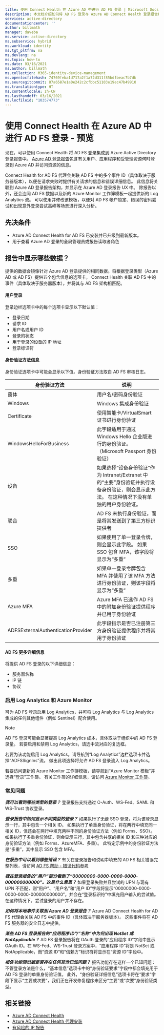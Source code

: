 ```yaml
---
title: 使用 Connect Health 在 Azure AD 中进行 AD FS 登录 | Microsoft Docs
description: 本文档介绍如何将 AD FS 登录与 Azure AD Connect Health 登录报告相集成。
services: active-directory
documentationcenter: ''
author: billmath
manager: daveba
ms.service: active-directory
ms.subservice: hybrid
ms.workload: identity
ms.tgt_pltfrm: na
ms.devlang: na
ms.topic: how-to
ms.date: 03/16/2021
ms.author: billmath
ms.collection: M365-identity-device-management
ms.openlocfilehash: 74769feba1d717a2f1a72d311f85bdfbeac7b7db
ms.sourcegitcommit: 87a6587e1a0e242c2cfbbc51103e19ec47b49910
ms.translationtype: HT
ms.contentlocale: zh-CN
ms.lasthandoff: 03/16/2021
ms.locfileid: "103574773"
---
```

# <a name="ad-fs-sign-ins-in-azure-ad-with-connect-health---preview"></a>使用 Connect Health 在 Azure AD 中进行 AD FS 登录 - 预览

现在，可以使用 Connect Health 将 AD FS 登录集成到 Azure Active Directory 登录报告中。 [Azure AD 登录报告](https://docs.microsoft.com/azure/active-directory/reports-monitoring/concept-all-sign-ins#:~:text=Interactive%20user%20sign-ins%20are%20sign-ins%20where%20a%20user,to%20Azure%20AD%20or%20to%20a%20helper%20app.)包含有关用户、应用程序和受管理资源何时登录到 Azure AD 并访问资源的信息。 

Connect Health for AD FS 代理会关联 AD FS 中的多个事件 ID（具体取决于服务器版本），以便在请求失败时提供有关请求的信息和错误详细信息。 此信息将关联到 Azure AD 登录报告架构，并显示在 Azure AD 登录报告 UX 中。 除报告以外，还会连同 AD FS 数据以及新的 Azure Monitor 工作簿模板一起提供新的 Log Analytics 流。 可以使用并修改该模板，以便对 AD FS 帐户锁定、错误的密码尝试和出现意外登录尝试高峰等场景进行深入分析。

## <a name="prerequisites"></a>先决条件
* Azure AD Connect Health for AD FS 已安装并已升级到最新版本。
* 用于查看 Azure AD 登录的全局管理员或报告读取者角色

## <a name="what-data-is-displayed-in-the-report"></a>报告中显示哪些数据？
提供的数据会镜像针对 Azure AD 登录提供的相同数据。将根据登录类型（Azure AD 或 AD FS）提供五个包含信息的选项卡。 Connect Health 关联 AD FS 中的事件（具体取决于服务器版本），并将其与 AD FS 架构相匹配。 



#### <a name="user-sign-ins"></a>用户登录 
登录边栏选项卡中的每个选项卡显示以下默认值：
* 登录日期
* 请求 ID
* 用户名或用户 ID
* 登录的状态
* 用于登录的设备的 IP 地址
* 登录标识符

#### <a name="authentication-method-information"></a>身份验证方法信息
身份验证选项卡中可能会显示以下值。身份验证方法取自 AD FS 审核日志。

|身份验证方法|说明|
|-----|-----|
|窗体|用户名/密码身份验证|
|Windows|Windows 集成身份验证|
|Certificate|使用智能卡/VirtualSmart 证书进行身份验证|
|WindowsHelloForBusiness|此字段适用于通过 Windows Hello 企业版进行的身份验证。 （Microsoft Passport 身份验证）|
|设备 | 如果选择“设备身份验证”作为 Intranet/Extranet 中的“主要”身份验证并执行设备身份验证，则会显示此方法。  在这种情况下没有单独的用户身份验证。| 
|联合|AD FS 未执行身份验证，而是将其发送到了第三方标识提供者|
|SSO |如果使用了单一登录令牌，则会显示此字段。 如果 SSO 包含 MFA，该字段将显示为“多重”|
|多重|如果单一登录令牌包含 MFA 并使用了该 MFA 方法进行身份验证，则该字段将显示为“多重”|
|Azure MFA|Azure MFA 已选作 AD FS 中的附加身份验证提供程序并已用于身份验证|
|ADFSExternalAuthenticationProvider|此字段指示是否已注册第三方身份验证提供程序并将其用于身份验证|


#### <a name="ad-fs-additional-details"></a>AD FS 更多详细信息
将提供 AD FS 登录的以下详细信息：
* 服务器名称
* IP 链
* 协议

### <a name="enabling-log-analytics-and-azure-monitor"></a>启用 Log Analytics 和 Azure Monitor
可为 AD FS 登录启用 Log Analytics，并可将 Log Analytics 与 Log Analytics 集成的任何其他组件（例如 Sentinel）配合使用。

> [!NOTE] 
> AD FS 登录可能会显著提高 Log Analytics 成本，具体取决于组织中的 AD FS 登录量。 若要启用和禁用 Log Analytics，请选中流对应的复选框。

若要为该功能启用 Log Analytics，请导航到“Log Analytics”边栏选项卡并选择“ADFSSignIns”流。 做出此项选择将允许 AD FS 登录流入 Log Analytics。

若要访问更新的 Azure Monitor 工作簿模板，请导航到“Azure Monitor 模板”并选择“登录”工作簿。
有关工作簿的详细信息，请访问 [Azure Monitor 工作簿](https://aka.ms/adfssigninspreview)。




### <a name="frequently-asked-questions"></a>常见问题
***我可以看到哪些类型的登录？***
登录报告支持通过 O-Auth、WS-Fed、SAML 和 WS-Trust 协议登录。 

***登录报告中如何显示不同类型的登录？***
如果执行了无缝 SSO 登录，将为该登录显示一行，其中包含一个相关 ID。
如果执行了单重身份验证，将在两行中填充同一相关 ID，但还会在两行中填充两种不同的身份验证方法（例如 Forms、SSO）。
如果执行了多重身份验证，则会显示三行，其中包含共享的相关 ID 和三种对应的身份验证方法（例如 Forms、AzureMFA、多重）。 此特定示例中的身份验证方法是“多重”，其中显示 SSO 包含 MFA。

***在报告中可以看到哪些错误？***
有关在登录报告和说明中填充的 AD FS 相关错误完整列表，请访问 [AD FS 帮助 - 错误代码参考](https://adfshelp.microsoft.com/References/ConnectHealthErrorCodeReference)

***我在登录报告的“用户”部分看到了“00000000-0000-0000-0000-000000000000”。这是什么意思？***
如果登录失败并且尝试的 UPN 与现有 UPN 不匹配，则“用户”、“用户名”和“用户 ID”字段将显示“00000000-0000-0000-0000-000000000000”，并会在“登录标识符”中填充用户输入的尝试值。 在这种情况下，尝试登录的用户并不存在。

***如何将本地事件关联到 Azure AD 登录报告？***
Azure AD Connect Health for AD FS 代理会关联 AD FS 中的事件 ID（具体取决于服务器版本）。 这些事件将在 AD FS 服务器的安全日志中提供。 

***某些 AD FS 登录报告的“应用程序 ID”/“名称”中为何出现 NotSet 或 NotApplicable？***
AD FS 登录报告将在 OAuth 登录的“应用程序 ID”字段中显示 OAuth ID。在 WS-Fed、WS-Trust 登录方案中，“应用程序 ID”将是 NotSet 或 NotApplicable，而“资源 ID”和“信赖方”标识符将显示在“资源 ID”字段中。

***报告功能预览版是否存在任何其他已知问题？***
报告功能存在这样一个已知问题：不管登录方法是什么，“基本信息”选项卡中的“身份验证要求”字段中都会填充用于 AD FS 登录的单重身份验证值。 此外，“身份验证详细信息”选项卡将在“要求”字段下显示“主要或次要”，我们正在开发修复程序来区分“主要”或“次要”身份验证类型。


## <a name="related-links"></a>相关链接
* [Azure AD Connect Health](./whatis-azure-ad-connect.md)
* [Azure AD Connect Health 代理安装](how-to-connect-health-agent-install.md)
* [有风险的 IP 报告](how-to-connect-health-adfs-risky-ip.md)





